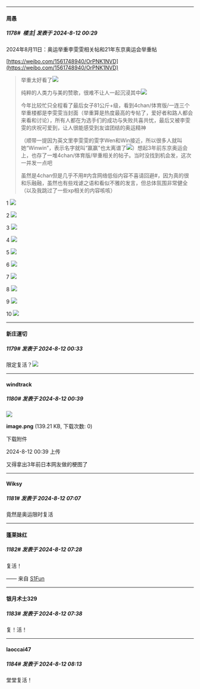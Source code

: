 ﻿
*****

####  周愚  
##### 1178#         楼主| 发表于 2024-8-12 00:29

2024年8月11日：奥运举重李雯雯相关帖和21年东京奥运会举重帖

[https://weibo.com/1561748940/OrPNK1NVD](https://weibo.com/1561748940/OrPNK1NVD)
 <blockquote>举重太好看了<img src="https://static.saraba1st.com/image/smiley/face2017/139.png" referrerpolicy="no-referrer">

纯粹的人类力与美的赞歌，很难不让人一起沉浸其中<img src="https://static.saraba1st.com/image/smiley/face2017/177.png" referrerpolicy="no-referrer">

今年比较忙只全程看了最后女子81公斤+级，看到4chan/体育版/一连三个举重楼都是李雯雯当封面（举重算是热度最高的专帖了，爱好者和路人都会来看和讨论），所有人都在为选手们的成功与失败共喜共忧，最后又被李雯雯的庆祝可爱到，让人很能感受到友谊团结的奥运精神

（顺带一提因为英文里李雯雯的雯字Wen和Win接近，所以很多人就叫她“Winwin”，表示名字就叫“赢赢”也太离谱了<img src="https://static.saraba1st.com/image/smiley/face2017/068.png" referrerpolicy="no-referrer">）想起3年前东京奥运会上，也存了一堆4chan/体育版/举重相关的帖子。当时没找到机会发，这次一并发一点吧

虽然是4chan但是几乎不用#内含网络低俗内容不喜请回避#，因为真的很和乐融融，虽然也有些戏谑之语和看似不雅的发言，但总体氛围非常健全（以及我跳过了一些xp相关的内容咳咳）</blockquote>1
<img src="https://p.sda1.dev/18/dd89303830edfe92571d4887f06bd123/lift1.png" referrerpolicy="no-referrer">

2
<img src="https://p.sda1.dev/18/1330be5b5731d676ba5193fa7726ea2e/lift2.png" referrerpolicy="no-referrer">

3
<img src="https://p.sda1.dev/18/48daa2fc92e2723b33e3ce7b8447783f/lift3.png" referrerpolicy="no-referrer">

4
<img src="https://p.sda1.dev/18/0366714c915393f714205d3891785262/lift4.png" referrerpolicy="no-referrer">

5
<img src="https://p.sda1.dev/18/8d8ce779e2b0d8f96d21ff77f449e9e5/lift5.png" referrerpolicy="no-referrer">

6
<img src="https://p.sda1.dev/18/b4d0fbab362acd0eabbf23a49bc3661c/lift6.png" referrerpolicy="no-referrer">

7
<img src="https://p.sda1.dev/18/99825d5cd9911a1098376df5cc758a42/lift7.png" referrerpolicy="no-referrer">

8
<img src="https://p.sda1.dev/18/a795865a84906de76e1542fa5d5dbea8/lift8.jpg" referrerpolicy="no-referrer">

9
<img src="https://p.sda1.dev/18/7a4a477daee324ae6ada995a1adc615b/lift9.png" referrerpolicy="no-referrer">

10
<img src="https://p.sda1.dev/18/5edfa982b108674916977a24db51ede0/lift10.png" referrerpolicy="no-referrer">


*****

####  新庄運切  
##### 1179#       发表于 2024-8-12 00:33

限定复活？<img src="https://static.saraba1st.com/image/smiley/face2017/112.png" referrerpolicy="no-referrer">


*****

####  windtrack  
##### 1180#       发表于 2024-8-12 00:39

<img src="https://img.saraba1st.com/forum/202408/12/003904ixz07xb87nv6jrn1.png" referrerpolicy="no-referrer">

<strong>image.png</strong> (139.21 KB, 下载次数: 0)

下载附件

2024-8-12 00:39 上传

又得拿出3年前日本网友做的梗图了


*****

####  Wiksy  
##### 1181#       发表于 2024-8-12 07:07

竟然是奥运限时复活


*****

####  蓬莱妹红  
##### 1182#       发表于 2024-8-12 07:28

复活！

—— 来自 [S1Fun](https://s1fun.koalcat.com)


*****

####  银月术士329  
##### 1183#       发表于 2024-8-12 07:38

复！活！


*****

####  laoccai47  
##### 1184#       发表于 2024-8-12 08:13

堂堂复活！

